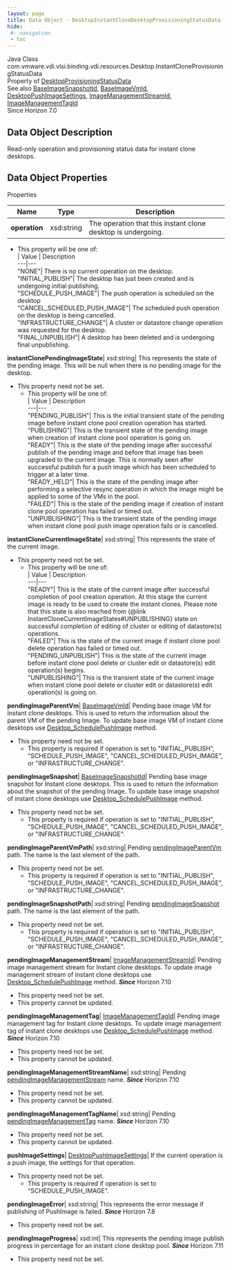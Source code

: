 ```yaml
---
layout: page
title: Data Object - DesktopInstantCloneDesktopProvisioningStatusData
hide:
 #- navigation
 - toc
---
```






Java Class
    com.vmware.vdi.vlsi.binding.vdi.resources.Desktop.InstantCloneProvisioningStatusData  
Property of
     [DesktopProvisioningStatusData](vdi.resources.Desktop.ProvisioningStatusData.md#field_detail)  
See also
     [BaseImageSnapshotId](vdi.entity.BaseImageSnapshotId.md), [BaseImageVmId](vdi.entity.BaseImageVmId.md), [DesktopPushImageSettings](vdi.resources.Desktop.PushImageSettings.md), [ImageManagementStreamId](vdi.entity.ImageManagementStreamId.md), [ImageManagementTagId](vdi.entity.ImageManagementTagId.md)  
Since 
    Horizon 7.0

## Data Object Description 

Read-only operation and provisioning status data for instant clone desktops. 

## Data Object Properties

Properties

Name |  Type |  Description   
---|---|---  
**operation**|  xsd:string|  The operation that this instant clone desktop is undergoing.   


  * This property will be one of:  
|  Value |  Description   
---|---  
"NONE"| There is no current operation on the desktop.  
"INITIAL_PUBLISH"| The desktop has just been created and is undergoing initial publishing.  
"SCHEDULE_PUSH_IMAGE"| The push operation is scheduled on the desktop  
"CANCEL_SCHEDULED_PUSH_IMAGE"| The scheduled push operation on the desktop is being cancelled.  
"INFRASTRUCTURE_CHANGE"| A cluster or datastore change operation was requested for the desktop.  
"FINAL_UNPUBLISH"| A desktop has been deleted and is undergoing final unpublishing.  

  
**instantClonePendingImageState**|  xsd:string|  This represents the state of the pending image. This will be null when there is no pending image for the desktop.   


* This property need not be set.
  * This property will be one of:  
|  Value |  Description   
---|---  
"PENDING_PUBLISH"| This is the initial transient state of the pending image before instant clone pool creation operation has started.  
"PUBLISHING"| This is the transient state of the pending image when creation of instant clone pool operation is going on.  
"READY"| This is the state of the pending image after successful publish of the pending image and before that image has been upgraded to the current image. This is normally seen after successful publish for a push image which has been scheduled to trigger at a later time.  
"READY_HELD"| This is the state of the pending image after performing a selective resync operation in which the image might be applied to some of the VMs in the pool.  
"FAILED"| This is the state of the pending image if creation of instant clone pool operation has failed or timed out.  
"UNPUBLISHING"| This is the transient state of the pending image when instant clone pool push image operation fails or is cancelled.  

  
**instantCloneCurrentImageState**|  xsd:string|  This represents the state of the current image.   


* This property need not be set.
  * This property will be one of:  
|  Value |  Description   
---|---  
"READY"| This is the state of the current image after successful completion of pool creation operation. At this stage the current image is ready to be used to create the instant clones. Please note that this state is also reached from {@link InstantCloneCurrentImageStates#UNPUBLISHING} state on successful completion of editing of cluster or editing of datastore(s) operations.  
"FAILED"| This is the state of the current image if instant clone pool delete operation has failed or timed out.  
"PENDING_UNPUBLISH"| This is the state of the current image before instant clone pool delete or cluster edit or datastore(s) edit operation(s) begins.  
"UNPUBLISHING"| This is the transient state of the current image when instant clone pool delete or cluster edit or datastore(s) edit operation(s) is going on.  

  
**pendingImageParentVm**| [BaseImageVmId](vdi.entity.BaseImageVmId.md)|  Pending base image VM for Instant clone desktops. This is used to return the information about the parent VM of the pending Image. To update base image VM of instant clone desktops use [Desktop_SchedulePushImage](vdi.resources.Desktop.md#schedulePushImage) method.   


* This property need not be set.
  * This property is required if operation is set to "INITIAL_PUBLISH", "SCHEDULE_PUSH_IMAGE", "CANCEL_SCHEDULED_PUSH_IMAGE", or "INFRASTRUCTURE_CHANGE".

  
**pendingImageSnapshot**| [BaseImageSnapshotId](vdi.entity.BaseImageSnapshotId.md)|  Pending base image snapshot for Instant clone desktops. This is used to return the information about the snapshot of the pending Image. To update base image snapshot of instant clone desktops use [Desktop_SchedulePushImage](vdi.resources.Desktop.md#schedulePushImage) method.   


* This property need not be set.
  * This property is required if operation is set to "INITIAL_PUBLISH", "SCHEDULE_PUSH_IMAGE", "CANCEL_SCHEDULED_PUSH_IMAGE", or "INFRASTRUCTURE_CHANGE".

  
**pendingImageParentVmPath**|  xsd:string|  Pending [pendingImageParentVm](vdi.resources.Desktop.InstantCloneProvisioningStatusData.md#pendingImageParentVm) path. The name is the last element of the path.   


* This property need not be set.
  * This property is required if operation is set to "INITIAL_PUBLISH", "SCHEDULE_PUSH_IMAGE", "CANCEL_SCHEDULED_PUSH_IMAGE", or "INFRASTRUCTURE_CHANGE".

  
**pendingImageSnapshotPath**|  xsd:string|  Pending [pendingImageSnapshot](vdi.resources.Desktop.InstantCloneProvisioningStatusData.md#pendingImageSnapshot) path. The name is the last element of the path.   


* This property need not be set.
  * This property is required if operation is set to "INITIAL_PUBLISH", "SCHEDULE_PUSH_IMAGE", "CANCEL_SCHEDULED_PUSH_IMAGE", or "INFRASTRUCTURE_CHANGE".

  
**pendingImageManagementStream**| [ImageManagementStreamId](vdi.entity.ImageManagementStreamId.md)|  Pending image management stream for Instant clone desktops. To update image management stream of instant clone desktops use [Desktop_SchedulePushImage](vdi.resources.Desktop.md#schedulePushImage) method.  **_Since_** Horizon 7.10  


* This property need not be set.
* This property cannot be updated.

  
**pendingImageManagementTag**| [ImageManagementTagId](vdi.entity.ImageManagementTagId.md)|  Pending image management tag for Instant clone desktops. To update image management tag of instant clone desktops use [Desktop_SchedulePushImage](vdi.resources.Desktop.md#schedulePushImage) method.  **_Since_** Horizon 7.10  


* This property need not be set.
* This property cannot be updated.

  
**pendingImageManagementStreamName**|  xsd:string|  Pending [pendingImageManagementStream](vdi.resources.Desktop.InstantCloneProvisioningStatusData.md#pendingImageManagementStream) name.  **_Since_** Horizon 7.10  


* This property need not be set.
* This property cannot be updated.

  
**pendingImageManagementTagName**|  xsd:string|  Pending [pendingImageManagementTag](vdi.resources.Desktop.InstantCloneProvisioningStatusData.md#pendingImageManagementTag) name.  **_Since_** Horizon 7.10  


* This property need not be set.
* This property cannot be updated.

  
**pushImageSettings**| [DesktopPushImageSettings](vdi.resources.Desktop.PushImageSettings.md)|  If the current operation is a push image, the settings for that operation.   


* This property need not be set.
  * This property is required if operation is set to "SCHEDULE_PUSH_IMAGE".

  
**pendingImageError**|  xsd:string|  This represents the error message if publishing of PushImage is failed.  **_Since_** Horizon 7.8  


* This property need not be set.

  
**pendingImageProgress**|  xsd:int|  This represents the pending image publish progress in percentage for an instant clone desktop pool.  **_Since_** Horizon 7.11  


* This property need not be set.

  
  
  
   
  
  

